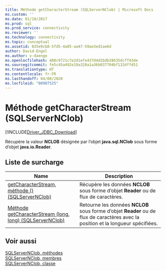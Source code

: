 ```yaml
---
title: Méthode getCharacterStream (SQLServerNClob) | Microsoft Docs
ms.custom: ''
ms.date: 01/19/2017
ms.prod: sql
ms.prod_service: connectivity
ms.reviewer: ''
ms.technology: connectivity
ms.topic: conceptual
ms.assetid: 835e9cb8-5fd5-4a05-aa47-59ae3ed1ae6d
author: David-Engel
ms.author: v-daenge
ms.openlocfilehash: 408c9721c7e2d1efe437d4d2bdb28635dcff43de
ms.sourcegitcommit: fe5c45a492e19a320a1a36b037704bf132dffd51
ms.translationtype: HT
ms.contentlocale: fr-FR
ms.lasthandoff: 04/08/2020
ms.locfileid: "80907525"
---
```

# <a name="getcharacterstream-method-sqlservernclob"></a>Méthode getCharacterStream (SQLServerNClob)
[!INCLUDE[Driver_JDBC_Download](../../../includes/driver_jdbc_download.md)]

  Récupère la valeur **NCLOB** désignée par l’objet **java.sql.NClob** sous forme d’objet **java.io.Reader**.  
  
## <a name="overload-list"></a>Liste de surcharge  
  
|Name|Description|  
|----------|-----------------|  
|[getCharacterStream, méthode &#40;&#41; &#40;SQLServerNClob&#41;](../../../connect/jdbc/reference/getcharacterstream-method-braces-sqlservernclob.md)|Récupère les données **NCLOB** sous forme d’objet **Reader** ou de flux de caractères.|  
|[Méthode getCharacterStream &#40;long, long&#41; &#40;SQLServerNClob&#41;](../../../connect/jdbc/reference/getcharacterstream-method-long-long-sqlservernclob.md)|Retourne les données **NCLOB** sous forme d’objet **Reader** ou de flux de caractères avec la position et la longueur spécifiées.|  
  
## <a name="see-also"></a>Voir aussi  
 [SQLServerNClob, méthodes](../../../connect/jdbc/reference/sqlservernclob-methods.md)   
 [SQLServerNClob, membres](../../../connect/jdbc/reference/sqlservernclob-members.md)   
 [SQLServerNClob, classe](../../../connect/jdbc/reference/sqlservernclob-class.md)  
  
  
